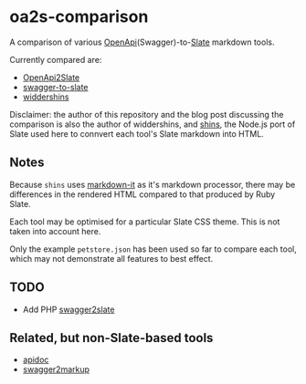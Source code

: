 # oa2s-comparison

A comparison of various [OpenApi](https://www.openapis.org/specification/repo)(Swagger)-to-[Slate](https://github.com/lord/slate) markdown tools.

Currently compared are:

* [OpenApi2Slate](https://github.com/scrive/openapi2slate)
* [swagger-to-slate](https://github.com/lavkumarv/swagger-to-slate)
* [widdershins](https://github.com/mermade/widdershins)

Disclaimer: the author of this repository and the blog post discussing the comparison is also the author of widdershins, and [shins](https://github.com/mermade/shins), the Node.js port of Slate used here to connvert each tool's Slate markdown into HTML.

## Notes

Because `shins` uses [markdown-it](https://github.com/markdown-it/markdown-it) as it's markdown processor, there may be differences in the rendered HTML compared to that produced by Ruby Slate.

Each tool may be optimised for a particular Slate CSS theme. This is not taken into account here.

Only the example `petstore.json` has been used so far to compare each tool, which may not demonstrate all features to best effect.

## TODO

* Add PHP [swagger2slate](https://github.com/E96/swagger2slate)

## Related, but non-Slate-based tools

* [apidoc](https://github.com/owainlewis/apidoc/issues)
* [swagger2markup](https://github.com/Swagger2Markup/swagger2markup)
